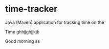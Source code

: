 # time-tracker
Java (Maven) application for tracking time on the 

Time ghhjjghjjkjb

Good morning ss
